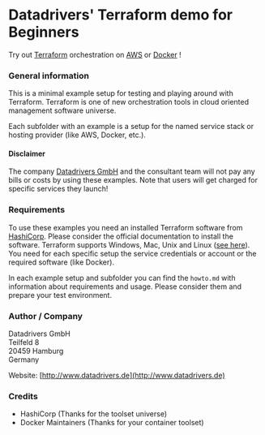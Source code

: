 Datadrivers' Terraform demo for Beginners
====
Try out [Terraform](https://www.terraform.io/) orchestration on [AWS](https://aws.amazon.com/) or [Docker](https://www.docker.com/) ! 

### General information

This is a minimal example setup for testing and playing around with Terraform.
Terraform is one of new orchestration tools in cloud oriented management software universe.

Each subfolder with an example is a setup for the named service stack or hosting provider (like AWS, Docker, etc.).

#### Disclaimer

The company [Datadrivers GmbH](http://www.datadrivers.de) and the consultant team will not pay any bills or costs by using these examples.
Note that users will get charged for specific services they launch!

### Requirements

To use these examples you need an installed Terraform software from [HashiCorp](https://www.hashicorp.com). Please consider the official documentation to install the software.
Terraform supports Windows, Mac, Unix and Linux ([see here](https://www.terraform.io/downloads.html)).
You need for each specific setup the service credentials or account or the required software (like Docker).

In each example setup and subfolder you can find the `howto.md` with information about requirements and usage.
Please consider them and prepare your test environment.

### Author / Company

Datadrivers GmbH   
Teilfeld 8  
20459 Hamburg  
Germany  

Website: [http://www.datadrivers.de](http://www.datadrivers.de)

### Credits

- HashiCorp (Thanks for the toolset universe)
- Docker Maintainers (Thanks for your container toolset)
